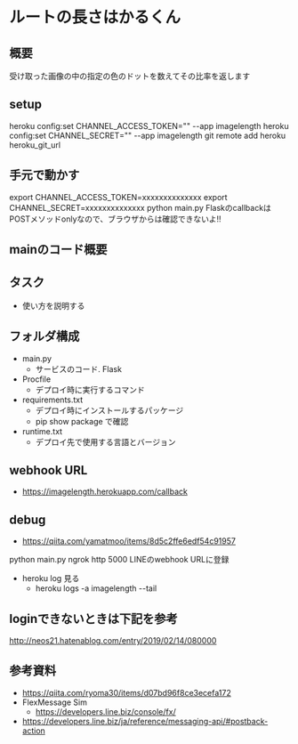 # ルートの長さはかるくん
## 概要
受け取った画像の中の指定の色のドットを数えてその比率を返します


## setup
heroku config:set CHANNEL_ACCESS_TOKEN="" --app imagelength
heroku config:set CHANNEL_SECRET="" --app imagelength
git remote add heroku heroku_git_url

## 手元で動かす
export CHANNEL_ACCESS_TOKEN=xxxxxxxxxxxxxx
export CHANNEL_SECRET=xxxxxxxxxxxxxx
python main.py
FlaskのcallbackはPOSTメソッドonlyなので、ブラウザからは確認できないよ!!

## mainのコード概要




## タスク
<!-- - 複数同時アクセスに対応(辞書作って、ユーザーidとステート作る) -->
<!-- - カラーは事前に問い合わせする形にする -->
  <!-- - 基本的にbot側が持ってて、画像にある色に反応してあるやつだけ表示する -->
  <!-- - Flexメッセージに色一覧を表示して、そこから使う色を選んでもらう -->
  <!-- - 最初に画像送る -->
- 使い方を説明する




## フォルダ構成
- main.py
  - サービスのコード. Flask
- Procfile
  - デプロイ時に実行するコマンド
- requirements.txt
  - デプロイ時にインストールするパッケージ
  - pip show package で確認
- runtime.txt
  - デプロイ先で使用する言語とバージョン

## webhook URL
- https://imagelength.herokuapp.com/callback


## debug
- https://qiita.com/yamatmoo/items/8d5c2ffe6edf54c91957

python main.py
ngrok http 5000
LINEのwebhook URLに登録


- heroku log 見る
  - heroku logs -a imagelength --tail

## loginできないときは下記を参考
http://neos21.hatenablog.com/entry/2019/02/14/080000

## 参考資料
- https://qiita.com/ryoma30/items/d07bd96f8ce3ecefa172
- FlexMessage Sim
  - https://developers.line.biz/console/fx/
- https://developers.line.biz/ja/reference/messaging-api/#postback-action

